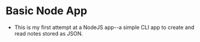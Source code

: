 # Basic Node App 

- This is my first attempt at a NodeJS app--a simple CLI app to create and read notes stored as JSON.  
